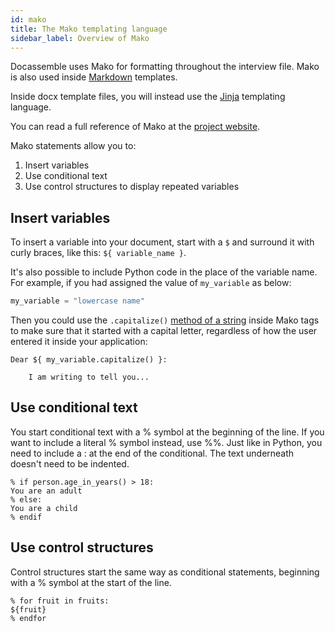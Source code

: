 ```yaml
---
id: mako
title: The Mako templating language
sidebar_label: Overview of Mako
---
```


Docassemble uses Mako for formatting throughout the interview file. Mako is also used inside [Markdown](markdown.md) templates.

Inside docx template files, you will instead use the [Jinja](jinja2.md) templating language.

You can read a full reference of Mako at the [project website](https://docs.makotemplates.org/en/latest/syntax.html).

Mako statements allow you to:

1. Insert variables
1. Use conditional text
1. Use control structures to display repeated variables

## Insert variables

To insert a variable into your document, start with a `$` and surround it with  curly braces, like this: `${ variable_name }`.

It's also possible to include Python code in the place of the variable name. For example, if you had 
assigned the value of `my_variable` as below:

```python
my_variable = "lowercase name"
```

Then you could use the `.capitalize()` [method of a string](https://docs.python.org/2.5/lib/string-methods.html)
inside Mako tags to make sure that it started with a capital letter, regardless of how the user entered it inside
your application:

```mako
Dear ${ my_variable.capitalize() }:

    I am writing to tell you...
```

## Use conditional text

You start conditional text with a % symbol at the beginning of the line. If you want to include a literal % symbol instead, use %%. Just like in Python, you need to include a : at the end of the conditional.  The text underneath doesn't need to
be indented.

```mako
% if person.age_in_years() > 18:
You are an adult
% else:
You are a child
% endif
```

## Use control structures

Control structures start the same way as conditional statements, beginning with a % symbol at the start of the line.

```mako
% for fruit in fruits:
${fruit}
% endfor
```
